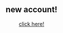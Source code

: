 <h2 align="center"><bold>new account!</bold></h1>
<p align="center"><a href="https://github.com/toastada">click here!</a></p>
